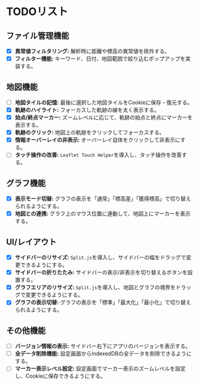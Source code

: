# TODOリスト

## ファイル管理機能
- [x] **異常値フィルタリング:** 解析時に距離や標高の異常値を除外する。
- [x] **フィルター機能:** キーワード、日付、地図範囲で絞り込むポップアップを実装する。

## 地図機能
- [ ] **地図タイルの記憶:** 最後に選択した地図タイルをCookieに保存・復元する。
- [x] **軌跡のハイライト:** フォーカスした軌跡の線を太く表示する。
- [x] **始点/終点マーカー:** ズームレベルに応じて、軌跡の始点と終点にマーカーを表示する。
- [x] **軌跡のクリック:** 地図上の軌跡をクリックしてフォーカスする。
- [x] **情報オーバーレイの非表示:** オーバーレイ自体をクリックして非表示にする。
- [ ] **タッチ操作の改善:** `Leaflet Touch Helper`を導入し、タッチ操作を改善する。

## グラフ機能
- [x] **表示モード切替:** グラフの表示を「通常」「標高差」「獲得標高」で切り替えられるようにする。
- [x] **地図との連携:** グラフ上のマウス位置に連動して、地図上にマーカーを表示する。

## UI/レイアウト
- [x] **サイドバーのリサイズ:** `Split.js`を導入し、サイドバーの幅をドラッグで変更できるようにする。
- [x] **サイドバーの折りたたみ:** サイドバーの表示/非表示を切り替えるボタンを設置する。
- [x] **グラフエリアのリサイズ:** `Split.js`を導入し、地図とグラフの境界をドラッグで変更できるようにする。
- [x] **グラフの表示切替:** グラフの表示を「標準」「最大化」「最小化」で切り替えられるようにする。

## その他機能
- [ ] **バージョン情報の表示:** サイドバー右下にアプリのバージョンを表示する。
- [ ] **全データ削除機能:** 設定画面からIndexedDBの全データを削除できるようにする。
- [ ] **マーカー表示レベル設定:** 設定画面でマーカー表示のズームレベルを設定し、Cookieに保存できるようにする。